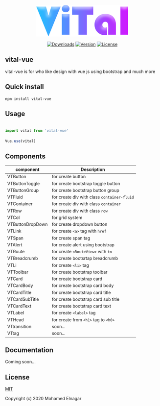 <p align="center"><a href="#" target="_blank"><img width="300" src="./src/assets/logo.png" alt="Vital logo"></a></p>
<p align="center">
  <a href="https://npmcharts.com/compare/vital-vue?interval=7"><img src="https://img.shields.io/github/downloads/vital-maker/Vital-vue/total" alt="Downloads"></a>
  <a href="https://www.npmjs.com/package/vital-vue"><img src="https://img.shields.io/github/package-json/v/vital-maker/vital-vue" alt="Version"></a>
  <a href="https://github.com/vital-maker/Vital-vue/blob/main/LICENSE"><img src="https://img.shields.io/github/license/vital-maker/Vital-vue" alt="License"></a>
  <br>
</p>

## vital-vue

vital-vue is for who like design with vue js using bootstrap and much more

<h2 align="left">Quick install</h2>

```
npm install vital-vue
```

## Usage

```javascript 

import vital from 'vital-vue'

Vue.use(vital)

```
## Components

| component | Description |
|-----------|-------------|
| VTButton | for create button |
| VTButtonToggle | for create bootstrap toggle button |
| VTButtonGroup | for create bootstrap button group |
| VTFluid | for create div with class `container-fluid` |
| VTContainer | for create div with class `container` |
| VTRow | for create div with class `row` |
| VTCol | for grid system |
| VTButtonDropDown | for create dropdown button |
| VTLink | for create `<a>` tag with `href` |
| VTSpan | for create span tag |
| VTAlert | for create alert using bootstrap |
| VTRoute | for create `<RouteView>` with `to` |
| VTBreadcrumb | for create bootsrtap breadcrumb |
| VTLi | for create `<li>` tag |
| VTToolbar | for create bootstrap toolbar |
| VTCard | for create bootstrap card |
| VTCardBody | for create bootstrap card body |
| VTCardTitle | for create bootstrap card title |
| VTCardSubTitle | for create bootstrap card sub title |
| VTCardText | for create bootstrap card text |
| VTLabel | for create `<label>` tag |
| VTHead | for create from `<h1>` tag to `<h6>` |
| VTtransition | soon... |
| VTtag | soon... |

## Documentation
<p align="left">
Coming soon...
</p>

## License

[MIT](https://opensource.org/licenses/MIT)

Copyright (c) 2020 Mohamed Elnagar
